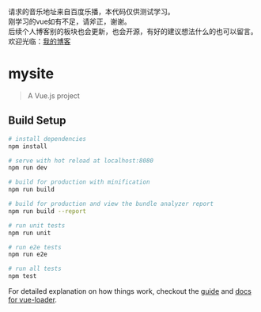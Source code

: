 请求的音乐地址来自百度乐播，本代码仅供测试学习。  
刚学习的vue如有不足，请斧正，谢谢。  
后续个人博客别的板块也会更新，也会开源，有好的建议想法什么的也可以留言。  
欢迎光临：[我的博客](https://www.pusongwei.com)  
# mysite

> A Vue.js project

## Build Setup

``` bash
# install dependencies
npm install

# serve with hot reload at localhost:8080
npm run dev

# build for production with minification
npm run build

# build for production and view the bundle analyzer report
npm run build --report

# run unit tests
npm run unit

# run e2e tests
npm run e2e

# run all tests
npm test
```

For detailed explanation on how things work, checkout the [guide](http://vuejs-templates.github.io/webpack/) and [docs for vue-loader](http://vuejs.github.io/vue-loader).
